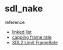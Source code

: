 # sdl_nake
reference
- [linked list](https://www.youtube.com/watch?v=dti0F7w3yOQ)
- [capping frame rate](https://thenumb.at/cpp-course/sdl2/08/08.html#cap)
- [SDL2 Limit FrameRate](https://www.youtube.com/watch?v=7wdT2V_oLhE)
